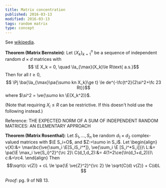 ```yaml
---
title: Matrix concentration
published: 2016-03-13
modified: 2016-03-13
tags: random matrix
type: concept
---
```


See [wikipedia](https://en.wikipedia.org/wiki/Matrix_Chernoff_bound).

**Theorem (Matrix Bernstein)**: Let $\{X_k\}_{k=1}^n$ be a sequence of independent random $d\times d$ matrices with
$$ \E X_k = 0, \quad \la_{\max}(X_k)\le R\text{ a.s.}$$
Then for all $t\ge 0$,
$$ \Pj \ba{\la_{\max}\pa{\sumo kn X_k}\ge t} \le de^{-\fc{t^2}{2\si^2+\fc 23 Rt}}$$
where $\si^2 = \ve{\sumo kn \E(X_k^2)}$.

(Note that requiring $X_i\le R$ can be restrictive. If this doesn't hold use the following instead.)

Reference: THE EXPECTED NORM OF A SUM OF INDEPENDENT RANDOM MATRICES: AN ELEMENTARY APPROACH

**Theorem (Matrix Rosenthal)**: Let $S_1,\ldots, S_n$ be random $d_1\times d_2$ complex-valued matrices with $\E S_i=O$, and $Z:=\sumo in S_i$. Let
\begin{align}
v(X):&= \max\bc{\ve{\sum_i \E[S_iS_i^*]}, \ve{\sum_i \E [S_i^*S_i]}}\\
L:&= \pa{\E \max_i \ve{S_i}^2}^{\rc 2}\\
C(d_1,d_2):&= 4(1+2\ce{\ln(d_1+d_2)})\\
c:&=\rc4.
\end{align}
Then
$$\sqrt{c v(Z)} + cL \le \pa{\E \ve{Z}^2}^{\rc 2} \le \sqrt{C(d) v(Z)} + C(d)L  $$

*Proof*: pg. 9 of NB 13.
